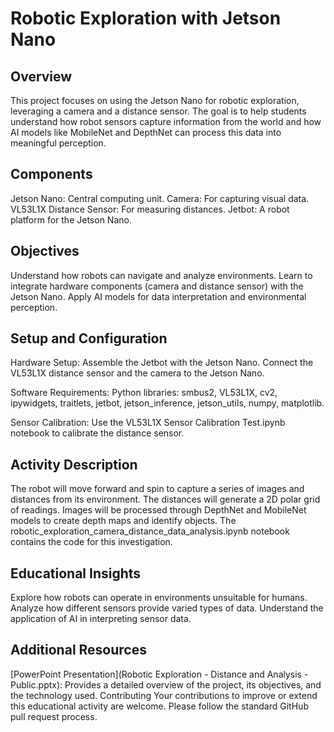 # Robotic Exploration with Jetson Nano
## Overview
This project focuses on using the Jetson Nano for robotic exploration, leveraging a camera and a distance sensor. The goal is to help students understand how robot sensors capture information from the world and how AI models like MobileNet and DepthNet can process this data into meaningful perception.

## Components
Jetson Nano: Central computing unit.
Camera: For capturing visual data.
VL53L1X Distance Sensor: For measuring distances.
Jetbot: A robot platform for the Jetson Nano.

## Objectives
Understand how robots can navigate and analyze environments.
Learn to integrate hardware components (camera and distance sensor) with the Jetson Nano.
Apply AI models for data interpretation and environmental perception.

## Setup and Configuration
Hardware Setup:
Assemble the Jetbot with the Jetson Nano.
Connect the VL53L1X distance sensor and the camera to the Jetson Nano.

Software Requirements:
Python libraries: smbus2, VL53L1X, cv2, ipywidgets, traitlets, jetbot, jetson_inference, jetson_utils, numpy, matplotlib.

Sensor Calibration:
Use the VL53L1X Sensor Calibration Test.ipynb notebook to calibrate the distance sensor.

## Activity Description
The robot will move forward and spin to capture a series of images and distances from its environment.
The distances will generate a 2D polar grid of readings.
Images will be processed through DepthNet and MobileNet models to create depth maps and identify objects.
The robotic_exploration_camera_distance_data_analysis.ipynb notebook contains the code for this investigation.

## Educational Insights
Explore how robots can operate in environments unsuitable for humans.
Analyze how different sensors provide varied types of data.
Understand the application of AI in interpreting sensor data.

## Additional Resources
[PowerPoint Presentation](Robotic Exploration - Distance and Analysis - Public.pptx): Provides a detailed overview of the project, its objectives, and the technology used.
Contributing
Your contributions to improve or extend this educational activity are welcome. Please follow the standard GitHub pull request process.

